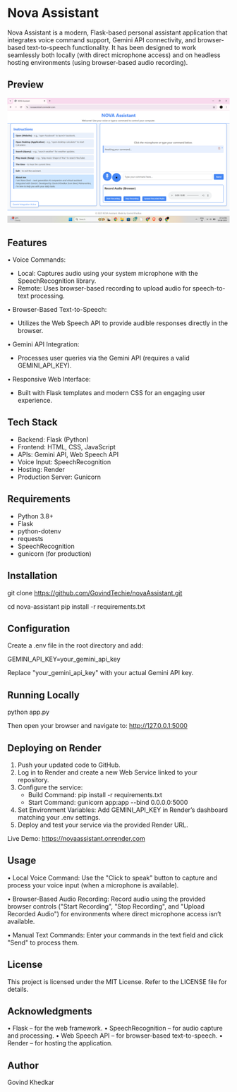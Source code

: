 
Nova Assistant
==============

Nova Assistant is a modern, Flask-based personal assistant application that integrates voice command support, Gemini API connectivity, and browser-based text-to-speech functionality. It has been designed to work seamlessly both locally (with direct microphone access) and on headless hosting environments (using browser-based audio recording).

Preview
-------

![Nova Assistant Screenshot](NovaWebView.png)

Features
--------

• Voice Commands:
  - Local: Captures audio using your system microphone with the SpeechRecognition library.
  - Remote: Uses browser-based recording to upload audio for speech-to-text processing.

• Browser-Based Text-to-Speech:
  - Utilizes the Web Speech API to provide audible responses directly in the browser.

• Gemini API Integration:
  - Processes user queries via the Gemini API (requires a valid GEMINI_API_KEY).

• Responsive Web Interface:
  - Built with Flask templates and modern CSS for an engaging user experience.

Tech Stack
----------

- Backend: Flask (Python)
- Frontend: HTML, CSS, JavaScript
- APIs: Gemini API, Web Speech API
- Voice Input: SpeechRecognition
- Hosting: Render
- Production Server: Gunicorn

Requirements
------------

- Python 3.8+
- Flask
- python-dotenv
- requests
- SpeechRecognition
- gunicorn (for production)

Installation
------------

git clone https://github.com/GovindTechie/novaAssistant.git

cd nova-assistant
pip install -r requirements.txt

Configuration
-------------

Create a .env file in the root directory and add:

GEMINI_API_KEY=your_gemini_api_key

Replace "your_gemini_api_key" with your actual Gemini API key.

Running Locally
---------------

python app.py

Then open your browser and navigate to:
http://127.0.0.1:5000

Deploying on Render
-------------------

1. Push your updated code to GitHub.
2. Log in to Render and create a new Web Service linked to your repository.
3. Configure the service:
   - Build Command: pip install -r requirements.txt
   - Start Command: gunicorn app:app --bind 0.0.0.0:5000
4. Set Environment Variables:
   Add GEMINI_API_KEY in Render’s dashboard matching your .env settings.
5. Deploy and test your service via the provided Render URL.

Live Demo: https://novaassistant.onrender.com

Usage
-----

• Local Voice Command:
  Use the "Click to speak" button to capture and process your voice input (when a microphone is available).

• Browser-Based Audio Recording:
  Record audio using the provided browser controls ("Start Recording", "Stop Recording", and "Upload Recorded Audio") for environments where direct microphone access isn’t available.

• Manual Text Commands:
  Enter your commands in the text field and click "Send" to process them.

License
-------

This project is licensed under the MIT License. Refer to the LICENSE file for details.

Acknowledgments
---------------

• Flask – for the web framework.
• SpeechRecognition – for audio capture and processing.
• Web Speech API – for browser-based text-to-speech.
• Render – for hosting the application.

Author
------

Govind Khedkar
